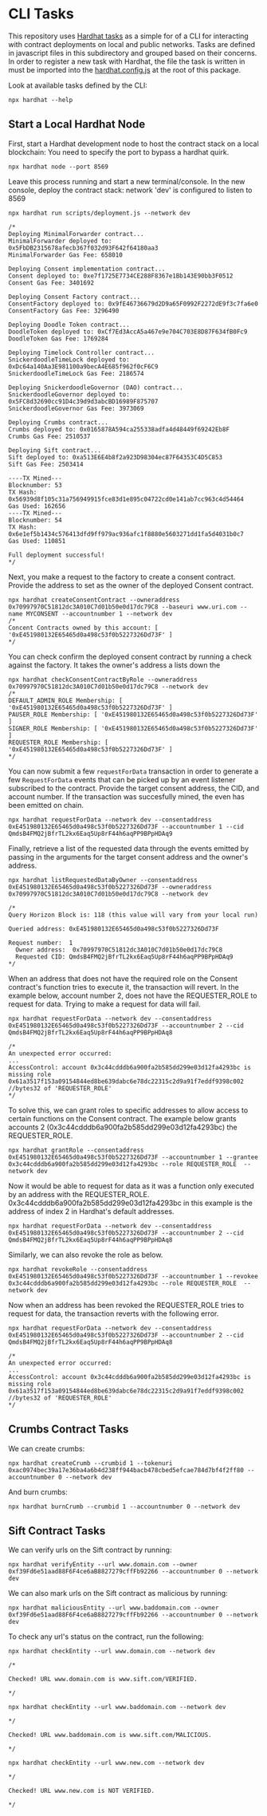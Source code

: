 # CLI Tasks

This repository uses [Hardhat tasks](https://hardhat.org/hardhat-runner/docs/guides/tasks-and-scripts) as a simple for of a CLI for interacting with contract deployments on local and public networks. Tasks are defined in javascript files in this subdirectory and grouped based on their concerns. In order to register a new task with Hardhat, the file the task is written in must be imported into the [hardhat.config.js](/packages/contracts/hardhat.config.js) at the root of this package.

Look at available tasks defined by the CLI:

```
npx hardhat --help
```

## Start a Local Hardhat Node

First, start a Hardhat development node to host the contract stack on a local blockchain:
You need to specify the port to bypass a hardhat quirk.

```
npx hardhat node --port 8569
```

Leave this process running and start a new terminal/console. In the new console, deploy the
contract stack:
network 'dev' is configured to listen to 8569

```
npx hardhat run scripts/deployment.js --network dev

/*
Deploying MinimalForwarder contract...
MinimalForwarder deployed to: 0x5FbDB2315678afecb367f032d93F642f64180aa3
MinimalForwarder Gas Fee: 658010

Deploying Consent implementation contract...
Consent deployed to: 0xe7f1725E7734CE288F8367e1Bb143E90bb3F0512
Consent Gas Fee: 3401692

Deploying Consent Factory contract...
ConsentFactory deployed to: 0x9fE46736679d2D9a65F0992F2272dE9f3c7fa6e0
ConsentFactory Gas Fee: 3296490

Deploying Doodle Token contract...
DoodleToken deployed to: 0xCf7Ed3AccA5a467e9e704C703E8D87F634fB0Fc9
DoodleToken Gas Fee: 1769284

Deploying Timelock Controller contract...
SnickerdoodleTimeLock deployed to: 0xDc64a140Aa3E981100a9becA4E685f962f0cF6C9
SnickerdoodleTimeLock Gas Fee: 2186574

Deploying SnickerdoodleGovernor (DAO) contract...
SnickerdoodleGovernor deployed to: 0x5FC8d32690cc91D4c39d9d3abcBD16989F875707
SnickerdoodleGovernor Gas Fee: 3973069

Deploying Crumbs contract...
Crumbs deployed to: 0x0165878A594ca255338adfa4d48449f69242Eb8F
Crumbs Gas Fee: 2510537

Deploying Sift contract...
Sift deployed to: 0xa513E6E4b8f2a923D98304ec87F64353C4D5C853
Sift Gas Fee: 2503414

----TX Mined---
Blocknumber: 53
TX Hash: 0x56939d8f105c31a756949915fce83d1e895c04722cd0e141ab7cc963c4d54464
Gas Used: 162656
----TX Mined---
Blocknumber: 54
TX Hash: 0x6e1ef5b1434c576413dfd9ff979ac936afc1f8880e5603271dd1fa5d4031b0c7
Gas Used: 110851

Full deployment successful!
*/
```

Next, you make a request to the factory to create a consent contract. Provide the address to set as the owner of the deployed Consent contract.

```
npx hardhat createConsentContract --owneraddress 0x70997970C51812dc3A010C7d01b50e0d17dc79C8 --baseuri www.uri.com --name MYCONSENT --accountnumber 1 --network dev
/*
Concent Contracts owned by this account: [ '0xE451980132E65465d0a498c53f0b5227326Dd73F' ]
*/
```

You can check confirm the deployed consent contract by running a check against the factory. It takes the owner's address a lists down the

```
npx hardhat checkConsentContractByRole --owneraddress 0x70997970C51812dc3A010C7d01b50e0d17dc79C8 --network dev
/*
DEFAULT_ADMIN_ROLE Membership: [ '0xE451980132E65465d0a498c53f0b5227326Dd73F' ]
PAUSER_ROLE Membership: [ '0xE451980132E65465d0a498c53f0b5227326Dd73F' ]
SIGNER_ROLE Membership: [ '0xE451980132E65465d0a498c53f0b5227326Dd73F' ]
REQUESTER_ROLE Membership: [ '0xE451980132E65465d0a498c53f0b5227326Dd73F' ]
*/
```

You can now submit a few `requestForData` transaction in order to generate a few
`RequestForData` events that can be picked up by an event listener subscribed to
the contract. Provide the target consent address, the CID, and account number. If the transaction was succesfully mined, the even has been emitted on chain.

```
npx hardhat requestForData --network dev --consentaddress 0xE451980132E65465d0a498c53f0b5227326Dd73F --accountnumber 1 --cid QmdsB4FMQ2jBfrTL2kx6Eaq5Up8rF44h6aqPP9BPpHDAq9
```

Finally, retrieve a list of the requested data through the events emitted by passing in the arguments for the target consent address and the owner's address.

```
npx hardhat listRequestedDataByOwner --consentaddress 0xE451980132E65465d0a498c53f0b5227326Dd73F --owneraddress 0x70997970C51812dc3A010C7d01b50e0d17dc79C8 --network dev

/*
Query Horizon Block is: 118 (this value will vary from your local run)

Queried address: 0xE451980132E65465d0a498c53f0b5227326Dd73F

Request number:  1
  Owner address:  0x70997970C51812dc3A010C7d01b50e0d17dc79C8
  Requested CID: QmdsB4FMQ2jBfrTL2kx6Eaq5Up8rF44h6aqPP9BPpHDAq9
*/
```

When an address that does not have the required role on the Consent contract's function tries to execute it, the transaction will revert. In the example below, account number 2, does not have the REQUESTER_ROLE to request for data. Trying to make a request for data will fail.

```
npx hardhat requestForData --network dev --consentaddress 0xE451980132E65465d0a498c53f0b5227326Dd73F --accountnumber 2 --cid QmdsB4FMQ2jBfrTL2kx6Eaq5Up8rF44h6aqPP9BPpHDAq8

/*
An unexpected error occurred:
...
AccessControl: account 0x3c44cdddb6a900fa2b585dd299e03d12fa4293bc is missing role 0x61a3517f153a09154844ed8be639dabc6e78dc22315c2d9a91f7eddf9398c002 //bytes32 of 'REQUESTER_ROLE'
*/
```

To solve this, we can grant roles to specific addresses to allow access to certain functions on the Consent contract.
The example below grants accounts 2 (0x3c44cdddb6a900fa2b585dd299e03d12fa4293bc) the REQUESTER_ROLE.

```
npx hardhat grantRole --consentaddress 0xE451980132E65465d0a498c53f0b5227326Dd73F --accountnumber 1 --grantee 0x3c44cdddb6a900fa2b585dd299e03d12fa4293bc --role REQUESTER_ROLE  --network dev
```

Now it would be able to request for data as it was a function only executed by an address with the REQUESTER_ROLE.
0x3c44cdddb6a900fa2b585dd299e03d12fa4293bc in this example is the address of index 2 in Hardhat's default addresses.

```
npx hardhat requestForData --network dev --consentaddress 0xE451980132E65465d0a498c53f0b5227326Dd73F --accountnumber 2 --cid QmdsB4FMQ2jBfrTL2kx6Eaq5Up8rF44h6aqPP9BPpHDAq8
```

Similarly, we can also revoke the role as below.

```
npx hardhat revokeRole --consentaddress 0xE451980132E65465d0a498c53f0b5227326Dd73F --accountnumber 1 --revokee 0x3c44cdddb6a900fa2b585dd299e03d12fa4293bc --role REQUESTER_ROLE  --network dev
```

Now when an address has been revoked the REQUESTER_ROLE tries to request for data, the transaction reverts with the following error.

```
npx hardhat requestForData --network dev --consentaddress 0xE451980132E65465d0a498c53f0b5227326Dd73F --accountnumber 2 --cid QmdsB4FMQ2jBfrTL2kx6Eaq5Up8rF44h6aqPP9BPpHDAq8

/*
An unexpected error occurred:
...
AccessControl: account 0x3c44cdddb6a900fa2b585dd299e03d12fa4293bc is missing role 0x61a3517f153a09154844ed8be639dabc6e78dc22315c2d9a91f7eddf9398c002 //bytes32 of 'REQUESTER_ROLE'
*/
```

## Crumbs Contract Tasks

We can create crumbs:

```
npx hardhat createCrumb --crumbid 1 --tokenuri 0xac0974bec39a17e36ba4a6b4d238ff944bacb478cbed5efcae784d7bf4f2ff80 --accountnumber 0 --network dev
```

And burn crumbs:

```
npx hardhat burnCrumb --crumbid 1 --accountnumber 0 --network dev
```

## Sift Contract Tasks

We can verify urls on the Sift contract by running:

```
npx hardhat verifyEntity --url www.domain.com --owner 0xf39Fd6e51aad88F6F4ce6aB8827279cffFb92266 --accountnumber 0 --network dev
```

We can also mark urls on the Sift contract as malicious by running:

```
npx hardhat maliciousEntity --url www.baddomain.com --owner 0xf39Fd6e51aad88F6F4ce6aB8827279cffFb92266 --accountnumber 0 --network dev
```

To check any url's status on the contract, run the following:

```
npx hardhat checkEntity --url www.domain.com --network dev

/*

Checked! URL www.domain.com is www.sift.com/VERIFIED.

*/
```

```
npx hardhat checkEntity --url www.baddomain.com --network dev

*/

Checked! URL www.baddomain.com is www.sift.com/MALICIOUS.

*/
```

```
npx hardhat checkEntity --url www.new.com --network dev

*/

Checked! URL www.new.com is NOT VERIFIED.

*/
```
